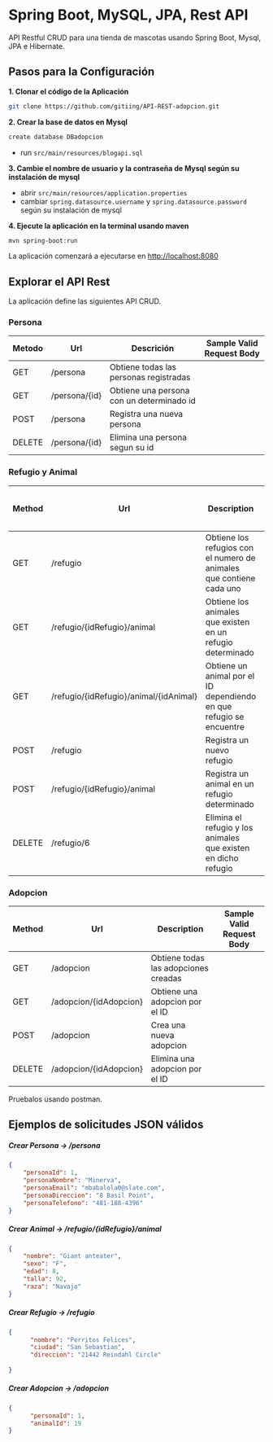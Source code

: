 # Spring Boot, MySQL, JPA, Rest API

API Restful CRUD para una tienda de mascotas usando Spring Boot, Mysql, JPA e Hibernate.

## Pasos para la Configuración

**1. Clonar el código de la Aplicación**

```bash
git clone https://github.com/gitiing/API-REST-adopcion.git
```

**2. Crear la base de datos en Mysql**
```bash
create database DBadopcion
```
- run `src/main/resources/blogapi.sql`

**3.
Cambie el nombre de usuario y la contraseña de Mysql según su instalación de mysql**

+ abrir `src/main/resources/application.properties`
+ cambiar `spring.datasource.username` y `spring.datasource.password` según su instalación de mysql

**4. Ejecute la aplicación en la terminal usando maven**

```bash
mvn spring-boot:run
```
La aplicación comenzará a ejecutarse en <http://localhost:8080>

## Explorar el API Rest

La aplicación define las siguientes API CRUD.

### Persona

| Metodo | Url                      | Descrición                                | Sample Valid Request Body |
|--------|--------------------------|-------------------------------------------| ------------------------- |
| GET    | /persona                 | Obtiene todas las personas registradas    | |
| GET    | /persona/{id}            | Obtiene una persona con un determinado id | |
| POST   | /persona                 | Registra una nueva persona                | |
| DELETE | /persona/{id}            | Elimina una persona segun su id           | |

### Refugio y Animal

| Method | Url                                    | Description                                                          | Sample Valid Request Body |
|--------|----------------------------------------|----------------------------------------------------------------------|---------------------------|
| GET    | /refugio                               | Obtiene los refugios con el numero de animales que contiene cada uno |                           |
| GET    | /refugio/{idRefugio}/animal            | Obtiene los animales que existen en un refugio determinado           |                           |
| GET    | /refugio/{idRefugio}/animal/{idAnimal} | Obtiene un animal por el ID dependiendo en que refugio se encuentre  |                           |
| POST   | /refugio                               | Registra un nuevo refugio                                            |                           |
| POST   | /refugio/{idRefugio}/animal            | Registra un animal en un refugio determinado                         |                           | 
| DELETE | /refugio/6                             | Elimina el refugio y los animales que existen en dicho refugio       |                           |

### Adopcion

| Method | Url                        | Description                          | Sample Valid Request Body |
| ------ |----------------------------|--------------------------------------|---------------------------|
| GET    | /adopcion                  | Obtiene todas las adopciones creadas |                           |
| GET    | /adopcion/{idAdopcion}     | Obtiene una adopcion por el ID       |                           |
| POST   | /adopcion                  | Crea una nueva adopcion              |                           | 
| DELETE | /adopcion/{idAdopcion}     | Elimina una adopcion por el ID       |                           |

Pruebalos usando postman.

## Ejemplos de solicitudes JSON válidos

##### <a id="crearpersona">Crear Persona -> /persona</a>
```json
{
    "personaId": 1,
    "personaNombre": "Minerva",
    "personaEmail": "mbabalola0@slate.com",
    "personaDireccion": "8 Basil Point",
    "personaTelefono": "481-188-4396"
}
```

##### <a id="crearanimal">Crear Animal -> /refugio/{idRefugio}/animal</a>
```json
{
    "nombre": "Giant anteater",
    "sexo": "F",
    "edad": 8,
    "talla": 92,
    "raza": "Navajo"
}
```

##### <a id="crearrefugio">Crear Refugio -> /refugio</a>
```json
{
      "nombre": "Perritos Felices",
      "ciudad": "San Sebastian",
      "direccion": "21442 Reindahl Circle"
  
}

```

##### <a id="crearadopcion">Crear Adopcion -> /adopcion</a>
```json
{
      "personaId": 1,
      "animalId": 19
}
```